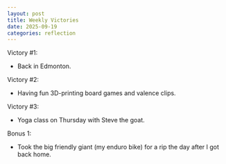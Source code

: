 ```yaml
---
layout: post
title: Weekly Victories
date: 2025-09-19
categories: reflection
---
```


Victory #1:

- Back in Edmonton.

Victory #2:

- Having fun 3D-printing board games and valence clips.

Victory #3:

- Yoga class on Thursday with Steve the goat.

Bonus 1:

- Took the big friendly giant (my enduro bike) for a rip the day after I got back home.
